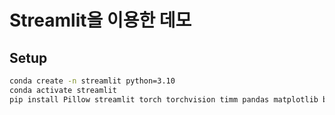 # Streamlit을 이용한 데모

## Setup
``` bash
conda create -n streamlit python=3.10
conda activate streamlit
pip install Pillow streamlit torch torchvision timm pandas matplotlib bokeh==2.4.3
```